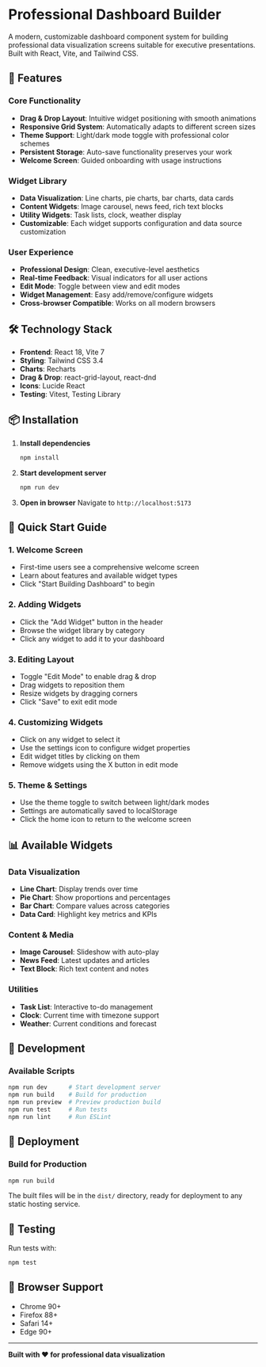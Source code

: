 # Professional Dashboard Builder

A modern, customizable dashboard component system for building professional data visualization screens suitable for executive presentations. Built with React, Vite, and Tailwind CSS.

## 🚀 Features

### Core Functionality
- **Drag & Drop Layout**: Intuitive widget positioning with smooth animations
- **Responsive Grid System**: Automatically adapts to different screen sizes
- **Theme Support**: Light/dark mode toggle with professional color schemes
- **Persistent Storage**: Auto-save functionality preserves your work
- **Welcome Screen**: Guided onboarding with usage instructions

### Widget Library
- **Data Visualization**: Line charts, pie charts, bar charts, data cards
- **Content Widgets**: Image carousel, news feed, rich text blocks
- **Utility Widgets**: Task lists, clock, weather display
- **Customizable**: Each widget supports configuration and data source customization

### User Experience
- **Professional Design**: Clean, executive-level aesthetics
- **Real-time Feedback**: Visual indicators for all user actions
- **Edit Mode**: Toggle between view and edit modes
- **Widget Management**: Easy add/remove/configure widgets
- **Cross-browser Compatible**: Works on all modern browsers

## 🛠️ Technology Stack

- **Frontend**: React 18, Vite 7
- **Styling**: Tailwind CSS 3.4
- **Charts**: Recharts
- **Drag & Drop**: react-grid-layout, react-dnd
- **Icons**: Lucide React
- **Testing**: Vitest, Testing Library

## 📦 Installation

1. **Install dependencies**
   ```bash
   npm install
   ```

2. **Start development server**
   ```bash
   npm run dev
   ```

3. **Open in browser**
   Navigate to `http://localhost:5173`

## 🎯 Quick Start Guide

### 1. Welcome Screen
- First-time users see a comprehensive welcome screen
- Learn about features and available widget types
- Click "Start Building Dashboard" to begin

### 2. Adding Widgets
- Click the "Add Widget" button in the header
- Browse the widget library by category
- Click any widget to add it to your dashboard

### 3. Editing Layout
- Toggle "Edit Mode" to enable drag & drop
- Drag widgets to reposition them
- Resize widgets by dragging corners
- Click "Save" to exit edit mode

### 4. Customizing Widgets
- Click on any widget to select it
- Use the settings icon to configure widget properties
- Edit widget titles by clicking on them
- Remove widgets using the X button in edit mode

### 5. Theme & Settings
- Use the theme toggle to switch between light/dark modes
- Settings are automatically saved to localStorage
- Click the home icon to return to the welcome screen

## 📊 Available Widgets

### Data Visualization
- **Line Chart**: Display trends over time
- **Pie Chart**: Show proportions and percentages
- **Bar Chart**: Compare values across categories
- **Data Card**: Highlight key metrics and KPIs

### Content & Media
- **Image Carousel**: Slideshow with auto-play
- **News Feed**: Latest updates and articles
- **Text Block**: Rich text content and notes

### Utilities
- **Task List**: Interactive to-do management
- **Clock**: Current time with timezone support
- **Weather**: Current conditions and forecast

## 🔧 Development

### Available Scripts
```bash
npm run dev      # Start development server
npm run build    # Build for production
npm run preview  # Preview production build
npm run test     # Run tests
npm run lint     # Run ESLint
```

## 🚀 Deployment

### Build for Production
```bash
npm run build
```

The built files will be in the `dist/` directory, ready for deployment to any static hosting service.

## 🧪 Testing

Run tests with:
```bash
npm test
```

## 📱 Browser Support

- Chrome 90+
- Firefox 88+
- Safari 14+
- Edge 90+

---

**Built with ❤️ for professional data visualization**

